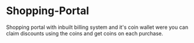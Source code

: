 # Shopping-Portal
 Shopping portal with inbuilt billing system and it's coin wallet were you can claim discounts using the coins and get coins on each purchase.
